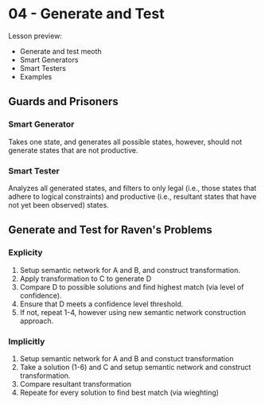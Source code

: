 # 04 - Generate and Test

Lesson preview:
- Generate and test meoth 
- Smart Generators
- Smart Testers
- Examples


## Guards and Prisoners

### Smart Generator 

Takes one state, and generates all possible states, however, should not generate states that are not productive. 

### Smart Tester

Analyzes all generated states, and filters to only legal (i.e., those states that adhere to logical constraints) and productive (i.e., resultant states that have not yet been observed) states. 

## Generate and Test for Raven's Problems

### Explicity

1. Setup semantic network for A and B, and construct transformation.
2. Apply transformation to C to generate D
3. Compare D to possible solutions and find highest match (via level of confidence).
4. Ensure that D meets a confidence level threshold.
5. If not, repeat 1-4, however using new semantic network construction approach.

### Implicitly

1. Setup semantic network for A and B and constuct transformation
2. Take a solution (1-6) and C and setup semantic network and construct transformation.
3. Compare resultant transformation
4. Repeate for every solution to find best match (via wieghting) 



